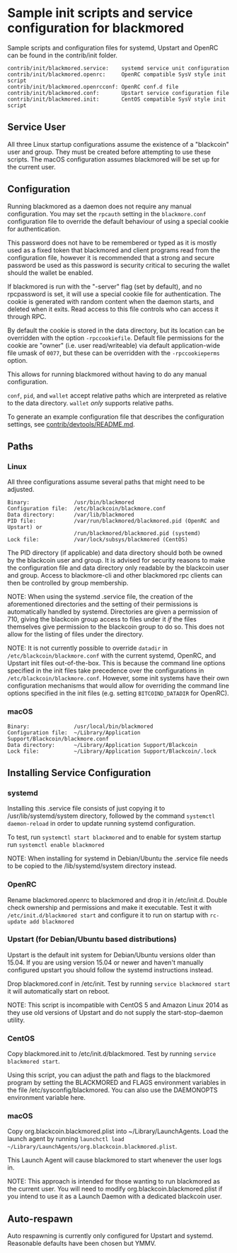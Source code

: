 Sample init scripts and service configuration for blackmored
==========================================================

Sample scripts and configuration files for systemd, Upstart and OpenRC
can be found in the contrib/init folder.

    contrib/init/blackmored.service:    systemd service unit configuration
    contrib/init/blackmored.openrc:     OpenRC compatible SysV style init script
    contrib/init/blackmored.openrcconf: OpenRC conf.d file
    contrib/init/blackmored.conf:       Upstart service configuration file
    contrib/init/blackmored.init:       CentOS compatible SysV style init script

Service User
---------------------------------

All three Linux startup configurations assume the existence of a "blackcoin" user
and group.  They must be created before attempting to use these scripts.
The macOS configuration assumes blackmored will be set up for the current user.

Configuration
---------------------------------

Running blackmored as a daemon does not require any manual configuration. You may
set the `rpcauth` setting in the `blackmore.conf` configuration file to override
the default behaviour of using a special cookie for authentication.

This password does not have to be remembered or typed as it is mostly used
as a fixed token that blackmored and client programs read from the configuration
file, however it is recommended that a strong and secure password be used
as this password is security critical to securing the wallet should the
wallet be enabled.

If blackmored is run with the "-server" flag (set by default), and no rpcpassword is set,
it will use a special cookie file for authentication. The cookie is generated with random
content when the daemon starts, and deleted when it exits. Read access to this file
controls who can access it through RPC.

By default the cookie is stored in the data directory, but its location can be
overridden with the option `-rpccookiefile`. Default file permissions for the
cookie are "owner" (i.e. user read/writeable) via default application-wide file
umask of `0077`, but these can be overridden with the `-rpccookieperms` option.

This allows for running blackmored without having to do any manual configuration.

`conf`, `pid`, and `wallet` accept relative paths which are interpreted as
relative to the data directory. `wallet` *only* supports relative paths.

To generate an example configuration file that describes the configuration settings,
see [contrib/devtools/README.md](../contrib/devtools/README.md#gen-bitcoin-confsh).

Paths
---------------------------------

### Linux

All three configurations assume several paths that might need to be adjusted.

    Binary:              /usr/bin/blackmored
    Configuration file:  /etc/blackcoin/blackmore.conf
    Data directory:      /var/lib/blackmored
    PID file:            /var/run/blackmored/blackmored.pid (OpenRC and Upstart) or
                         /run/blackmored/blackmored.pid (systemd)
    Lock file:           /var/lock/subsys/blackmored (CentOS)

The PID directory (if applicable) and data directory should both be owned by the
blackcoin user and group. It is advised for security reasons to make the
configuration file and data directory only readable by the blackcoin user and
group. Access to blackmore-cli and other blackmored rpc clients can then be
controlled by group membership.

NOTE: When using the systemd .service file, the creation of the aforementioned
directories and the setting of their permissions is automatically handled by
systemd. Directories are given a permission of 710, giving the blackcoin group
access to files under it _if_ the files themselves give permission to the
blackcoin group to do so. This does not allow
for the listing of files under the directory.

NOTE: It is not currently possible to override `datadir` in
`/etc/blackcoin/blackmore.conf` with the current systemd, OpenRC, and Upstart init
files out-of-the-box. This is because the command line options specified in the
init files take precedence over the configurations in
`/etc/blackcoin/blackmore.conf`. However, some init systems have their own
configuration mechanisms that would allow for overriding the command line
options specified in the init files (e.g. setting `BITCOIND_DATADIR` for
OpenRC).

### macOS

    Binary:              /usr/local/bin/blackmored
    Configuration file:  ~/Library/Application Support/Blackcoin/blackmore.conf
    Data directory:      ~/Library/Application Support/Blackcoin
    Lock file:           ~/Library/Application Support/Blackcoin/.lock

Installing Service Configuration
-----------------------------------

### systemd

Installing this .service file consists of just copying it to
/usr/lib/systemd/system directory, followed by the command
`systemctl daemon-reload` in order to update running systemd configuration.

To test, run `systemctl start blackmored` and to enable for system startup run
`systemctl enable blackmored`

NOTE: When installing for systemd in Debian/Ubuntu the .service file needs to be copied to the /lib/systemd/system directory instead.

### OpenRC

Rename blackmored.openrc to blackmored and drop it in /etc/init.d.  Double
check ownership and permissions and make it executable.  Test it with
`/etc/init.d/blackmored start` and configure it to run on startup with
`rc-update add blackmored`

### Upstart (for Debian/Ubuntu based distributions)

Upstart is the default init system for Debian/Ubuntu versions older than 15.04. If you are using version 15.04 or newer and haven't manually configured upstart you should follow the systemd instructions instead.

Drop blackmored.conf in /etc/init.  Test by running `service blackmored start`
it will automatically start on reboot.

NOTE: This script is incompatible with CentOS 5 and Amazon Linux 2014 as they
use old versions of Upstart and do not supply the start-stop-daemon utility.

### CentOS

Copy blackmored.init to /etc/init.d/blackmored. Test by running `service blackmored start`.

Using this script, you can adjust the path and flags to the blackmored program by
setting the BLACKMORED and FLAGS environment variables in the file
/etc/sysconfig/blackmored. You can also use the DAEMONOPTS environment variable here.

### macOS

Copy org.blackcoin.blackmored.plist into ~/Library/LaunchAgents. Load the launch agent by
running `launchctl load ~/Library/LaunchAgents/org.blackcoin.blackmored.plist`.

This Launch Agent will cause blackmored to start whenever the user logs in.

NOTE: This approach is intended for those wanting to run blackmored as the current user.
You will need to modify org.blackcoin.blackmored.plist if you intend to use it as a
Launch Daemon with a dedicated blackcoin user.

Auto-respawn
-----------------------------------

Auto respawning is currently only configured for Upstart and systemd.
Reasonable defaults have been chosen but YMMV.
